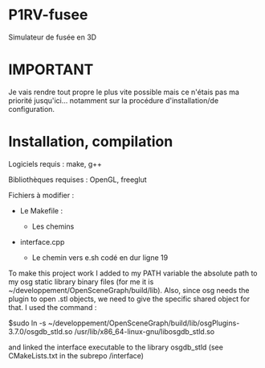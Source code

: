 # P1RV-fusee
Simulateur de fusée en 3D

# IMPORTANT
Je vais rendre tout propre le plus vite possible mais ce n'étais pas ma priorité jusqu'ici... notamment sur la procédure d'installation/de configuration.

# Installation, compilation
Logiciels requis :
make, g++

Bibliothèques requises :
OpenGL, freeglut

Fichiers à modifier :
- Le Makefile :
	* Les chemins

- interface.cpp
	* Le chemin vers e.sh codé en dur ligne 19

To make this project work I added to my PATH variable the absolute path to my osg static library binary files (for me it is ~/developpement/OpenSceneGraph/build/lib). Also, since osg needs the plugin to open .stl objects, we need to give the specific shared object for that. I used the command : 

$sudo ln -s ~/developpement/OpenSceneGraph/build/lib/osgPlugins-3.7.0/osgdb_stld.so /usr/lib/x86_64-linux-gnu/libosgdb_stld.so

and linked the interface executable to the library osgdb_stld (see CMakeLists.txt in the subrepo /interface)
